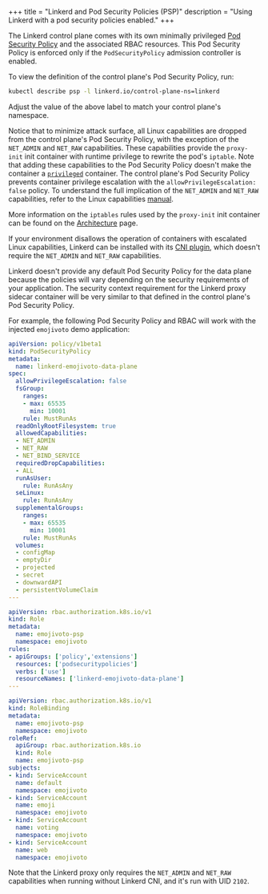+++
title = "Linkerd and Pod Security Policies (PSP)"
description = "Using Linkerd with a pod security policies enabled."
+++

The Linkerd control plane comes with its own minimally privileged
[Pod Security Policy](https://kubernetes.io/docs/concepts/policy/pod-security-policy/)
and the associated RBAC resources. This Pod Security Policy is enforced only if
the `PodSecurityPolicy` admission controller is enabled.

To view the definition of the control plane's Pod Security Policy, run:

```bash
kubectl describe psp -l linkerd.io/control-plane-ns=linkerd
```

Adjust the value of the above label to match your control plane's namespace.

Notice that to minimize attack surface, all Linux capabilities are dropped from
the control plane's Pod Security Policy, with the exception of the `NET_ADMIN`
and `NET_RAW` capabilities. These capabilities provide the `proxy-init` init
container with runtime privilege to rewrite the pod's `iptable`. Note that adding
these capabilities to the Pod Security Policy doesn't make the container a
[`privileged`](https://kubernetes.io/docs/concepts/workloads/pods/pod/#privileged-mode-for-pod-containers)
container. The control plane's Pod Security Policy prevents container privilege
escalation with the `allowPrivilegeEscalation: false` policy. To understand the
full implication of the `NET_ADMIN` and `NET_RAW` capabilities, refer to the
Linux capabilities [manual](https://www.man7.org/linux/man-pages/man7/capabilities.7.html).

More information on the `iptables` rules used by the `proxy-init` init
container can be found on the [Architecture](/2/reference/architecture/#linkerd-init)
page.

If your environment disallows the operation of containers with escalated Linux
capabilities, Linkerd can be installed with its [CNI plugin](/2/features/cni/),
which doesn't require the `NET_ADMIN` and `NET_RAW` capabilities.

Linkerd doesn't provide any default Pod Security Policy for the data plane
because the policies will vary depending on the security requirements of your
application. The security context requirement for the Linkerd proxy sidecar
container will be very similar to that defined in the control plane's Pod
Security Policy.

For example, the following Pod Security Policy and RBAC will work with the injected
`emojivoto` demo application:

```yaml
apiVersion: policy/v1beta1
kind: PodSecurityPolicy
metadata:
  name: linkerd-emojivoto-data-plane
spec:
  allowPrivilegeEscalation: false
  fsGroup:
    ranges:
    - max: 65535
      min: 10001
    rule: MustRunAs
  readOnlyRootFilesystem: true
  allowedCapabilities:
  - NET_ADMIN
  - NET_RAW
  - NET_BIND_SERVICE
  requiredDropCapabilities:
  - ALL
  runAsUser:
    rule: RunAsAny
  seLinux:
    rule: RunAsAny
  supplementalGroups:
    ranges:
    - max: 65535
      min: 10001
    rule: MustRunAs
  volumes:
  - configMap
  - emptyDir
  - projected
  - secret
  - downwardAPI
  - persistentVolumeClaim
---

apiVersion: rbac.authorization.k8s.io/v1
kind: Role
metadata:
  name: emojivoto-psp
  namespace: emojivoto
rules:
- apiGroups: ['policy','extensions']
  resources: ['podsecuritypolicies']
  verbs: ['use']
  resourceNames: ['linkerd-emojivoto-data-plane']
---

apiVersion: rbac.authorization.k8s.io/v1
kind: RoleBinding
metadata:
  name: emojivoto-psp
  namespace: emojivoto
roleRef:
  apiGroup: rbac.authorization.k8s.io
  kind: Role
  name: emojivoto-psp
subjects:
- kind: ServiceAccount
  name: default
  namespace: emojivoto
- kind: ServiceAccount
  name: emoji
  namespace: emojivoto
- kind: ServiceAccount
  name: voting
  namespace: emojivoto
- kind: ServiceAccount
  name: web
  namespace: emojivoto
```

Note that the Linkerd proxy only requires the `NET_ADMIN` and `NET_RAW`
capabilities when running without Linkerd CNI, and it's run with UID `2102`.
